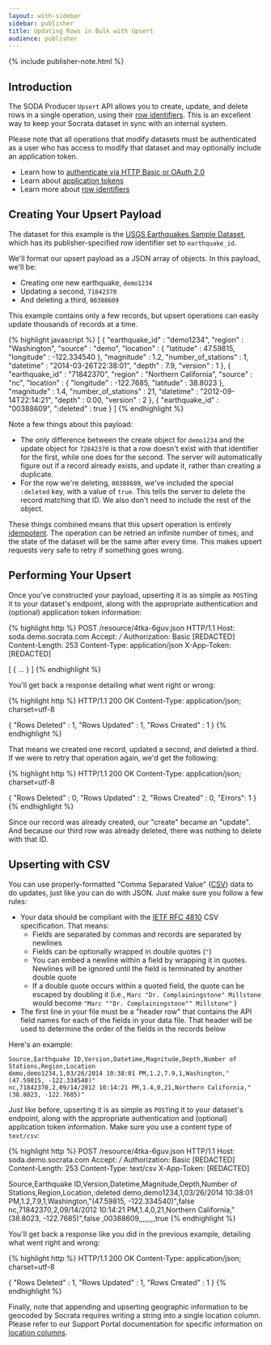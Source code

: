```yaml
---
layout: with-sidebar
sidebar: publisher
title: Updating Rows in Bulk with Upsert
audience: publisher
---
```


{% include publisher-note.html %}

## Introduction

The SODA Producer `Upsert` API allows you to create, update, and delete rows in a single operation, using their [row identifiers](/docs/row-identifiers.html). This is an excellent way to keep your Socrata dataset in sync with an internal system.

Please note that all operations that modify datasets must be authenticated as a user who has access to modify that dataset and may optionally include an application token.

<ul class="well">
  <li>Learn how to <a href="/docs/authentication.html">authenticate via HTTP Basic or OAuth 2.0</a></li>
  <li>Learn about <a href="/docs/app-tokens.html">application tokens</a></li>
  <li>Learn more about <a href="/docs/row-identifiers.html">row identifiers</a></li>
</ul>

## Creating Your Upsert Payload

The dataset for this example is the [USGS Earthquakes Sample Dataset](https://soda.demo.socrata.com/dataset/USGS-Earthquake-Reports/4tka-6guv), which has its publisher-specified row identifier set to `earthquake_id`.

We'll format our upsert payload as a JSON array of objects. In this payload, we'll be:

- Creating one new earthquake, `demo1234`
- Updating a second, `71842370`
- And deleting a third, `00388609`

This example contains only a few records, but upsert operations can easily update thousands of records at a time.

{% highlight javascript %}
[ {
    "earthquake_id" : "demo1234",
    "region" : "Washington",
    "source" : "demo",
    "location" : {
      "latitude" : 47.59815,
      "longitude" : -122.334540
    },
    "magnitude" : 1.2,
    "number_of_stations" : 1,
    "datetime" : "2014-03-26T22:38:01",
    "depth" : 7.9,
    "version" : 1
  }, {
    "earthquake_id" : "71842370",
    "region" : "Northern California",
    "source" : "nc",
    "location" : {
      "longitude" : -122.7685,
      "latitude" : 38.8023
    },
    "magnitude" : 1.4,
    "number_of_stations" : 21,
    "datetime" : "2012-09-14T22:14:21",
    "depth" : 0.00,
    "version" : 2
  }, {
    "earthquake_id" : "00388609",
    ":deleted" : true
} ]
{% endhighlight %}

Note a few things about this payload:

- The only difference between the create object for `demo1234` and the update object for `72842370` is that a row doesn't exist with that identifier for the first, while one does for the second. The server will automatically figure out if a record already exists, and update it, rather than creating a duplicate.
- For the row we're deleting, `00388609`, we've included the special `:deleted` key, with a value of `true`. This tells the server to delete the record matching that ID. We also don't need to include the rest of the object.

These things combined means that this upsert operation is entirely [idempotent](http://en.wikipedia.org/wiki/Idempotent). The operation can be retried an infinite number of times, and the state of the dataset will be the same after every time. This makes upsert requests very safe to retry if something goes wrong.

## Performing Your Upsert

Once you've constructed your payload, upserting it is as simple as `POST`ing it to your dataset's endpoint, along with the appropriate authentication and (optional) application token information:

{% highlight http %}
POST /resource/4tka-6guv.json HTTP/1.1
Host: soda.demo.socrata.com
Accept: */*
Authorization: Basic [REDACTED]
Content-Length: 253
Content-Type: application/json
X-App-Token: [REDACTED]

[ {
  ...
} ]
{% endhighlight %}

You'll get back a response detailing what went right or wrong:

{% highlight http %}
HTTP/1.1 200 OK
Content-Type: application/json; charset=utf-8

{
  "Rows Deleted" : 1,
  "Rows Updated" : 1,
  "Rows Created" : 1
}
{% endhighlight %}

That means we created one record, updated a second, and deleted a third. If we were to retry that operation again, we'd get the following:

{% highlight http %}
HTTP/1.1 200 OK
Content-Type: application/json; charset=utf-8

{
  "Rows Deleted" : 0,
  "Rows Updated" : 2,
  "Rows Created" : 0,
  "Errors": 1
}
{% endhighlight %}

Since our record was already created, our "create" became an "update". And because our third row was already deleted, there was nothing to delete with that ID.

## Upserting with CSV

You can use properly-formatted "Comma Separated Value" ([CSV](http://en.wikipedia.org/wiki/Comma-separated_values)) data to do updates, just like you can do with JSON. Just make sure you follow a few rules:

- Your data should be compliant with the [IETF RFC 4810](http://tools.ietf.org/html/rfc4180) CSV specification. That means:
  - Fields are separated by commas and records are separated by newlines
  - Fields can be optionally wrapped in double quotes (`"`)
  - You can embed a newline within a field by wrapping it in quotes. Newlines will be ignored until the field is terminated by another double quote
  - If a double quote occurs within a quoted field, the quote can be escaped by doubling it (i.e., `Marc "Dr. Complainingstone" Millstone` would become `"Marc ""Dr. Complainingstone"" Millstone"` )
- The first line in your file must be a "header row" that contains the API field names for each of the fields in your data file. That header will be used to determine the order of the fields in the records below

Here's an example:

    Source,Earthquake ID,Version,Datetime,Magnitude,Depth,Number of Stations,Region,Location
    demo,demo1234,1,03/26/2014 10:38:01 PM,1.2,7.9,1,Washington,"(47.59815, -122.334540)"
    nc,71842370,2,09/14/2012 10:14:21 PM,1.4,0,21,Northern California,"(38.8023, -122.7685)"

Just like before, upserting it is as simple as `POST`ing it to your dataset's endpoint, along with the appropriate authentication and (optional) application token information. Make sure you use a content type of `text/csv`:

{% highlight http %}
POST /resource/4tka-6guv.json HTTP/1.1
Host: soda.demo.socrata.com
Accept: */*
Authorization: Basic [REDACTED]
Content-Length: 253
Content-Type: text/csv
X-App-Token: [REDACTED]

Source,Earthquake ID,Version,Datetime,Magnitude,Depth,Number of Stations,Region,Location,:deleted
demo,demo1234,1,03/26/2014 10:38:01 PM,1.2,7.9,1,Washington,"(47.59815, -122.334540)",false
nc,71842370,2,09/14/2012 10:14:21 PM,1.4,0,21,Northern California,"(38.8023, -122.7685)",false
,00388609,,,,,,,,true
{% endhighlight %}

You'll get back a response like you did in the previous example, detailing what went right and wrong:

{% highlight http %}
HTTP/1.1 200 OK
Content-Type: application/json; charset=utf-8

{
  "Rows Deleted" : 1,
  "Rows Updated" : 1,
  "Rows Created" : 1
}
{% endhighlight %}

Finally, note that appending and upserting geographic information to be geocoded by Socrata requires writing a string into a single location column. Please refer to our Support Portal documentation for specific information on [location columns](https://support.socrata.com/hc/en-us/articles/202949918#location-columns).